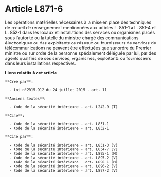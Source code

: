 # Article L871-6

Les opérations matérielles nécessaires à la mise en place des techniques de recueil de renseignement mentionnées aux articles
L. 851-1 à L. 851-4 et L. 852-1 dans les locaux et installations des services ou organismes placés sous l'autorité ou la
tutelle du ministre chargé des communications électroniques ou des exploitants de réseaux ou fournisseurs de services de
télécommunications ne peuvent être effectuées que sur ordre du Premier ministre ou sur ordre de la personne spécialement
déléguée par lui, par des agents qualifiés de ces services, organismes, exploitants ou fournisseurs dans leurs installations
respectives.

**Liens relatifs à cet article**

	**Créé par**:

	  - Loi n°2015-912 du 24 juillet 2015 - art. 11

	**Anciens textes**:

	  - Code de la sécurité intérieure - art. L242-9 (T)

	**Cite**:

	  - Code de la sécurité intérieure - art. L851-1
	  - Code de la sécurité intérieure - art. L852-1

	**Cité par**:

	  - Code de la sécurité intérieure - art. L851-3 (V)
	  - Code de la sécurité intérieure - art. L854-7 (V)
	  - Code de la sécurité intérieure - art. L895-1 (M)
	  - Code de la sécurité intérieure - art. L895-2 (V)
	  - Code de la sécurité intérieure - art. L896-1 (M)
	  - Code de la sécurité intérieure - art. L896-2 (V)
	  - Code de la sécurité intérieure - art. L897-2 (V)
